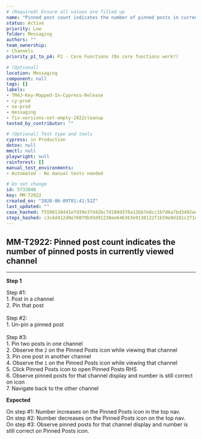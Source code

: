 ```yaml
---
# (Required) Ensure all values are filled up
name: "Pinned post count indicates the number of pinned posts in currently viewed channel"
status: Active
priority: Low
folder: Messaging
authors: ""
team_ownership: 
- Channels
priority_p1_to_p4: P2 - Core Functions (Do core functions work?)

# (Optional)
location: Messaging
component: null
tags: []
labels: 
- TM4J-Key-Mapped-In-Cypress-Release
- cy-prod
- se-prod
- messaging
- fix-versions-not-empty-2022cleanup
tested_by_contributor: ""

# (Optional) Test type and tools
cypress: in Production
detox: null
mmctl: null
playwright: null
rainforest: []
manual_test_environments: 
- Automated - No manual tests needed

# Do not change
id: 5733848
key: MM-T2922
created_on: "2020-06-09T01:41:52Z"
last_updated: ""
case_hashed: f5590138441efd39e37d42bc7d180d378a126b7e8cc1b7d6a7bd3492ae008a466a707f61a7e3e0b74171f96dfa1dd66d
steps_hashed: c3c6d412d0e76079b93d91238ee646363e9138122f1b59e9d181c271db50b3842f5a16a13b730293ea33663775d3fcec
---
```


<!-- (Auto-generated) Based on frontmatter's "key" and "name" -->

## MM-T2922: Pinned post count indicates the number of pinned posts in currently viewed channel

---

**Step 1**

Step #1:\
1\. Post in a channel\
2\. Pin that post\
\
Step #2:\
1\. Un-pin a pinned post\
\
Step #3:\
1\. Pin two posts in one channel\
2\. Observe the `2` on the Pinned Posts icon while viewing that channel\
3\. Pin one post in another channel\
4\. Observe the `1` on the Pinned Posts icon while viewing that channel\
5\. Click Pinned Posts icon to open Pinned Posts RHS\
6\. Observe pinned posts for that channel display and number is still correct on icon\
7\. Navigate back to the other channel

**Expected**

On step #1: Number increases on the Pinned Posts icon in the top nav.\
On step #2: Number decreases on the Pinned Posts icon on the top nav.\
On step #3: Observe pinned posts for that channel display and number is still correct on Pinned Posts icon.
